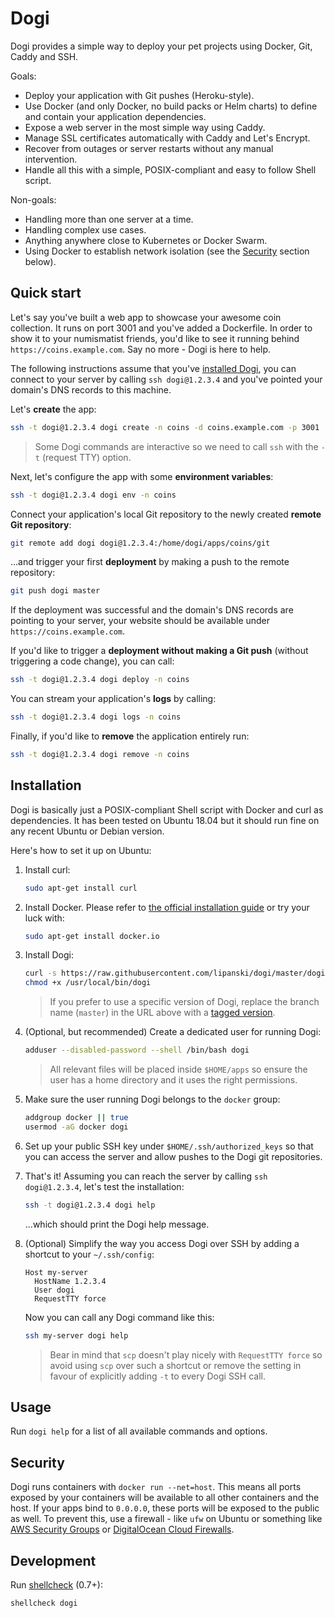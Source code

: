 # Dogi

Dogi provides a simple way to deploy your pet projects using Docker, Git, Caddy and SSH.

Goals:

- Deploy your application with Git pushes (Heroku-style).
- Use Docker (and only Docker, no build packs or Helm charts) to define and contain your application dependencies.
- Expose a web server in the most simple way using Caddy.
- Manage SSL certificates automatically with Caddy and Let's Encrypt.
- Recover from outages or server restarts without any manual intervention.
- Handle all this with a simple, POSIX-compliant and easy to follow Shell script.

Non-goals:

- Handling more than one server at a time.
- Handling complex use cases.
- Anything anywhere close to Kubernetes or Docker Swarm.
- Using Docker to establish network isolation (see the [Security](#Security) section below).

## Quick start

Let's say you've built a web app to showcase your awesome coin collection. It runs on port 3001 and you've added a Dockerfile. In order to show it to your numismatist friends, you'd like to see it running behind `https://coins.example.com`. Say no more - Dogi is here to help.

The following instructions assume that you've [installed Dogi](#Installation), you can connect to your server by calling `ssh dogi@1.2.3.4` and you've pointed your domain's DNS records to this machine.

Let's **create** the app:

```sh
ssh -t dogi@1.2.3.4 dogi create -n coins -d coins.example.com -p 3001
```

> Some Dogi commands are interactive so we need to call `ssh` with the `-t` (request TTY) option.

Next, let's configure the app with some **environment variables**:

```sh
ssh -t dogi@1.2.3.4 dogi env -n coins
```

Connect your application's local Git repository to the newly created **remote Git repository**:

```sh
git remote add dogi dogi@1.2.3.4:/home/dogi/apps/coins/git
```

...and trigger your first **deployment** by making a push to the remote repository:

```sh
git push dogi master
```

If the deployment was successful and the domain's DNS records are pointing to your server, your website should be available under `https://coins.example.com`.

If you'd like to trigger a **deployment without making a Git push** (without triggering a code change), you can call:

```sh
ssh -t dogi@1.2.3.4 dogi deploy -n coins
```

You can stream your application's **logs** by calling:

```sh
ssh -t dogi@1.2.3.4 dogi logs -n coins
```

Finally, if you'd like to **remove** the application entirely run:

```sh
ssh -t dogi@1.2.3.4 dogi remove -n coins
```

## Installation

Dogi is basically just a POSIX-compliant Shell script with Docker and curl as dependencies. It has been tested on Ubuntu 18.04 but it should run fine on any recent Ubuntu or Debian version.

Here's how to set it up on Ubuntu:

1. Install curl:

    ```sh
    sudo apt-get install curl
    ```

2. Install Docker. Please refer to [the official installation guide](https://docs.docker.com/engine/install/ubuntu/) or try your luck with:

    ```sh
    sudo apt-get install docker.io
    ```

3. Install Dogi:

    ```sh
    curl -s https://raw.githubusercontent.com/lipanski/dogi/master/dogi > /usr/local/bin/dogi
    chmod +x /usr/local/bin/dogi
    ```

    > If you prefer to use a specific version of Dogi, replace the branch name (`master`) in the URL above with a [tagged version](https://github.com/lipanski/dogi/releases).

4. (Optional, but recommended) Create a dedicated user for running Dogi:

    ```sh
    adduser --disabled-password --shell /bin/bash dogi
    ```

    > All relevant files will be placed inside `$HOME/apps` so ensure the user has a home directory and it uses the right permissions.

5. Make sure the user running Dogi belongs to the `docker` group:

    ```sh
    addgroup docker || true
    usermod -aG docker dogi
    ``` 	

6. Set up your public SSH key under `$HOME/.ssh/authorized_keys` so that you can access the server and allow pushes to the Dogi git repositories.

7. That's it! Assuming you can reach the server by calling `ssh dogi@1.2.3.4`, let's test the installation:

    ```sh
    ssh -t dogi@1.2.3.4 dogi help
    ```

    ...which should print the Dogi help message.

8. (Optional) Simplify the way you access Dogi over SSH by adding a shortcut to your `~/.ssh/config`:

    ```
    Host my-server
      HostName 1.2.3.4
      User dogi
      RequestTTY force
    ```

    Now you can call any Dogi command like this:

    ```sh
    ssh my-server dogi help
    ```

    > Bear in mind that `scp` doesn't play nicely with `RequestTTY force` so avoid using `scp` over such a shortcut or remove the setting in favour of explicitly adding `-t` to every Dogi SSH call.

## Usage

Run `dogi help` for a list of all available commands and options.

## Security

Dogi runs containers with `docker run --net=host`. This means all ports exposed by your containers will be available to all other containers and the host. If your apps bind to `0.0.0.0`, these ports will be exposed to the public as well. To prevent this, use a firewall - like `ufw` on Ubuntu or something like [AWS Security Groups](https://docs.aws.amazon.com/AWSEC2/latest/UserGuide/ec2-security-groups.html) or [DigitalOcean Cloud Firewalls](https://www.digitalocean.com/docs/networking/firewalls/).

## Development

Run [shellcheck](https://github.com/koalaman/shellcheck) (0.7+):

```sh
shellcheck dogi
```
